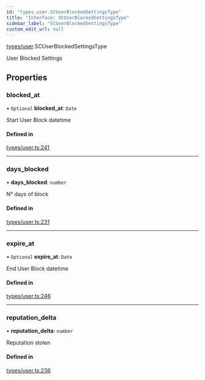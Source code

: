 ```yaml
---
id: "types_user.SCUserBlockedSettingsType"
title: "Interface: SCUserBlockedSettingsType"
sidebar_label: "SCUserBlockedSettingsType"
custom_edit_url: null
---
```


[types/user](../modules/types_user).SCUserBlockedSettingsType

User Blocked Settings

## Properties

### blocked\_at

• `Optional` **blocked\_at**: `Date`

Start User Block datetime

#### Defined in

[types/user.ts:241](https://github.com/selfcommunity/community-ui/blob/cab08cf/packages/sc-core/src/types/user.ts#L241)

___

### days\_blocked

• **days\_blocked**: `number`

N° days of block

#### Defined in

[types/user.ts:231](https://github.com/selfcommunity/community-ui/blob/cab08cf/packages/sc-core/src/types/user.ts#L231)

___

### expire\_at

• `Optional` **expire\_at**: `Date`

End User Block datetime

#### Defined in

[types/user.ts:246](https://github.com/selfcommunity/community-ui/blob/cab08cf/packages/sc-core/src/types/user.ts#L246)

___

### reputation\_delta

• **reputation\_delta**: `number`

Reputation stolen

#### Defined in

[types/user.ts:236](https://github.com/selfcommunity/community-ui/blob/cab08cf/packages/sc-core/src/types/user.ts#L236)
